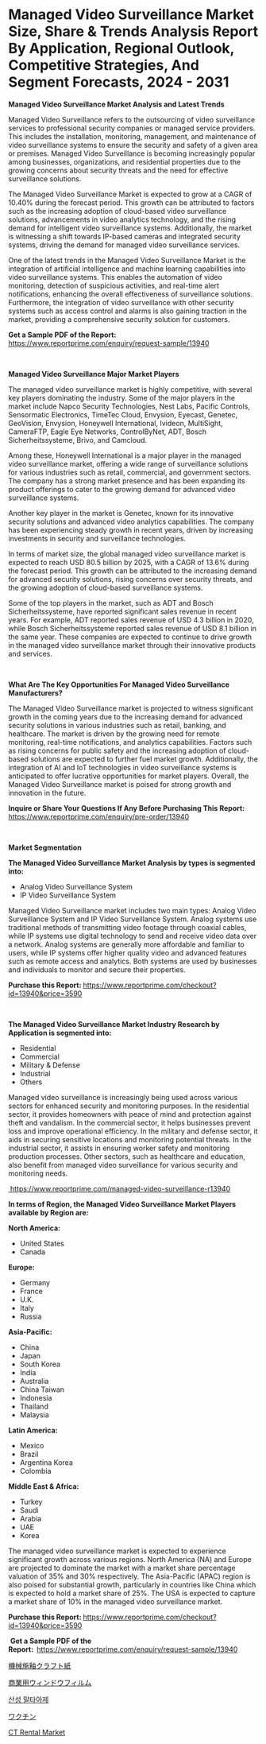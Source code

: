 <p><h1>Managed Video Surveillance Market Size, Share & Trends Analysis Report By Application, Regional Outlook, Competitive Strategies, And Segment Forecasts, 2024 - 2031</h1></p><p><strong>Managed Video Surveillance Market Analysis and Latest Trends</strong></p>
<p><p>Managed Video Surveillance refers to the outsourcing of video surveillance services to professional security companies or managed service providers. This includes the installation, monitoring, management, and maintenance of video surveillance systems to ensure the security and safety of a given area or premises. Managed Video Surveillance is becoming increasingly popular among businesses, organizations, and residential properties due to the growing concerns about security threats and the need for effective surveillance solutions.</p><p>The Managed Video Surveillance Market is expected to grow at a CAGR of 10.40% during the forecast period. This growth can be attributed to factors such as the increasing adoption of cloud-based video surveillance solutions, advancements in video analytics technology, and the rising demand for intelligent video surveillance systems. Additionally, the market is witnessing a shift towards IP-based cameras and integrated security systems, driving the demand for managed video surveillance services.</p><p>One of the latest trends in the Managed Video Surveillance Market is the integration of artificial intelligence and machine learning capabilities into video surveillance systems. This enables the automation of video monitoring, detection of suspicious activities, and real-time alert notifications, enhancing the overall effectiveness of surveillance solutions. Furthermore, the integration of video surveillance with other security systems such as access control and alarms is also gaining traction in the market, providing a comprehensive security solution for customers.</p></p>
<p><strong>Get a Sample PDF of the Report:&nbsp;</strong> <a href="https://www.reportprime.com/enquiry/request-sample/13940">https://www.reportprime.com/enquiry/request-sample/13940</a></p>
<p>&nbsp;</p>
<p><strong>Managed Video Surveillance Major Market Players</strong></p>
<p><p>The managed video surveillance market is highly competitive, with several key players dominating the industry. Some of the major players in the market include Napco Security Technologies, Nest Labs, Pacific Controls, Sensormatic Electronics, TimeTec Cloud, Envysion, Eyecast, Genetec, GeoVision, Envysion, Honeywell International, Ivideon, MultiSight, CameraFTP, Eagle Eye Networks, ControlByNet, ADT, Bosch Sicherheitssysteme, Brivo, and Camcloud.</p><p>Among these, Honeywell International is a major player in the managed video surveillance market, offering a wide range of surveillance solutions for various industries such as retail, commercial, and government sectors. The company has a strong market presence and has been expanding its product offerings to cater to the growing demand for advanced video surveillance systems.</p><p>Another key player in the market is Genetec, known for its innovative security solutions and advanced video analytics capabilities. The company has been experiencing steady growth in recent years, driven by increasing investments in security and surveillance technologies.</p><p>In terms of market size, the global managed video surveillance market is expected to reach USD 80.5 billion by 2025, with a CAGR of 13.6% during the forecast period. This growth can be attributed to the increasing demand for advanced security solutions, rising concerns over security threats, and the growing adoption of cloud-based surveillance systems.</p><p>Some of the top players in the market, such as ADT and Bosch Sicherheitssysteme, have reported significant sales revenue in recent years. For example, ADT reported sales revenue of USD 4.3 billion in 2020, while Bosch Sicherheitssysteme reported sales revenue of USD 8.1 billion in the same year. These companies are expected to continue to drive growth in the managed video surveillance market through their innovative products and services.</p></p>
<p>&nbsp;</p>
<p><strong>What Are The Key Opportunities For Managed Video Surveillance Manufacturers?</strong></p>
<p><p>The Managed Video Surveillance market is projected to witness significant growth in the coming years due to the increasing demand for advanced security solutions in various industries such as retail, banking, and healthcare. The market is driven by the growing need for remote monitoring, real-time notifications, and analytics capabilities. Factors such as rising concerns for public safety and the increasing adoption of cloud-based solutions are expected to further fuel market growth. Additionally, the integration of AI and IoT technologies in video surveillance systems is anticipated to offer lucrative opportunities for market players. Overall, the Managed Video Surveillance market is poised for strong growth and innovation in the future.</p></p>
<p><strong>Inquire or Share Your Questions If Any Before Purchasing This Report:</strong> <a href="https://www.reportprime.com/enquiry/pre-order/13940">https://www.reportprime.com/enquiry/pre-order/13940</a></p>
<p>&nbsp;</p>
<p><strong>Market Segmentation</strong></p>
<p><strong>The Managed Video Surveillance Market Analysis by types is segmented into:</strong></p>
<p><ul><li>Analog Video Surveillance System</li><li>IP Video Surveillance System</li></ul></p>
<p><p>Managed Video Surveillance market includes two main types: Analog Video Surveillance System and IP Video Surveillance System. Analog systems use traditional methods of transmitting video footage through coaxial cables, while IP systems use digital technology to send and receive video data over a network. Analog systems are generally more affordable and familiar to users, while IP systems offer higher quality video and advanced features such as remote access and analytics. Both systems are used by businesses and individuals to monitor and secure their properties.</p></p>
<p><strong>Purchase this Report:&nbsp;</strong><a href="https://www.reportprime.com/checkout?id=13940&price=3590">https://www.reportprime.com/checkout?id=13940&price=3590</a></p>
<p>&nbsp;</p>
<p><strong>The Managed Video Surveillance Market Industry Research by Application is segmented into:</strong></p>
<p><ul><li>Residential</li><li>Commercial</li><li>Military & Defense</li><li>Industrial</li><li>Others</li></ul></p>
<p><p>Managed video surveillance is increasingly being used across various sectors for enhanced security and monitoring purposes. In the residential sector, it provides homeowners with peace of mind and protection against theft and vandalism. In the commercial sector, it helps businesses prevent loss and improve operational efficiency. In the military and defense sector, it aids in securing sensitive locations and monitoring potential threats. In the industrial sector, it assists in ensuring worker safety and monitoring production processes. Other sectors, such as healthcare and education, also benefit from managed video surveillance for various security and monitoring needs.</p></p>
<p><a href="https://www.reportprime.com/managed-video-surveillance-r13940">&nbsp;https://www.reportprime.com/managed-video-surveillance-r13940</a></p>
<p><strong>In terms of Region, the Managed Video Surveillance Market Players available by Region are:</strong></p>
<p>
    <p> <strong> North America: </strong>
        <ul>
            <li>United States</li>
            <li>Canada</li>
        </ul>
        </p> 
    <p> <strong> Europe: </strong>
        <ul>
            <li>Germany</li>
            <li>France</li>
            <li>U.K.</li>
            <li>Italy</li>
            <li>Russia</li>
        </ul>
        </p> 
    <p> <strong> Asia-Pacific: </strong>
        <ul>
            <li>China</li>
            <li>Japan</li>
            <li>South Korea</li>
            <li>India</li>
            <li>Australia</li>
            <li>China Taiwan</li>
            <li>Indonesia</li>
            <li>Thailand</li>
            <li>Malaysia</li>
        </ul>
        </p> 
    <p> <strong> Latin America: </strong>
        <ul>
            <li>Mexico</li>
            <li>Brazil</li>
            <li>Argentina Korea</li>
            <li>Colombia</li>
        </ul>
        </p> 
    <p> <strong> Middle East & Africa: </strong>
        <ul>
            <li>Turkey</li>
            <li>Saudi</li>
            <li>Arabia</li>
            <li>UAE</li>
            <li>Korea</li>
        </ul>
    </p>
    </p>
<p><p>The managed video surveillance market is expected to experience significant growth across various regions. North America (NA) and Europe are projected to dominate the market with a market share percentage valuation of 35% and 30% respectively. The Asia-Pacific (APAC) region is also poised for substantial growth, particularly in countries like China which is expected to hold a market share of 25%. The USA is expected to capture a market share of 10% in the managed video surveillance market.</p></p>
<p><strong>Purchase this Report: </strong><a href="https://www.reportprime.com/checkout?id=13940&price=3590">https://www.reportprime.com/checkout?id=13940&price=3590</a></p>
<p>&nbsp;<strong>Get a Sample PDF of the Report:&nbsp;&nbsp;</strong><a href="https://www.reportprime.com/enquiry/request-sample/13940">https://www.reportprime.com/enquiry/request-sample/13940</a></p>
<p><strong></strong></p>
<p><p><a href="https://medium.com/@redsalmon1949/%E6%A9%9F%E6%A2%B0%E3%82%A8%E3%83%B3%E3%83%9C%E3%82%B9%E5%8A%A0%E5%B7%A5%E3%82%AF%E3%83%A9%E3%83%95%E3%83%88%E7%B4%99%E5%B8%82%E5%A0%B4-%E5%B8%82%E5%A0%B4cagr-%E5%B8%82%E5%A0%B4%E3%83%88%E3%83%AC%E3%83%B3%E3%83%89-%E6%88%90%E9%95%B7%E6%88%A6%E7%95%A5%E3%81%AB%E9%96%A2%E3%81%99%E3%82%8B%E6%B4%9E%E5%AF%9F-81086d0e5e21">機械施釉クラフト紙</a></p><p><a href="https://medium.com/@kaiyohnson76845/%E5%95%86%E6%A5%AD%E7%94%A8%E3%82%A6%E3%82%A3%E3%83%B3%E3%83%89%E3%82%A6%E3%83%95%E3%82%A3%E3%83%AB%E3%83%A0%E5%B8%82%E5%A0%B4-%E6%88%90%E5%8A%9F%E3%81%99%E3%82%8B%E3%83%93%E3%82%B8%E3%83%8D%E3%82%B9%E6%88%A6%E7%95%A5%E3%81%AE%E9%8D%B52031%E5%B9%B4%E3%81%BE%E3%81%A7%E3%81%AE%E4%BA%88%E6%B8%AC-ab04b73eb573">商業用ウィンドウフィルム</a></p><p><a href="https://medium.com/@codinchelcea2022/%EC%95%A0%EC%94%A8%EB%93%9C-%EB%A7%90%ED%83%80%EC%95%84%EC%A0%9C-%EC%8B%9C%EC%9E%A5-%EA%B7%9C%EB%AA%A8-%EC%8B%9C%EC%9E%A5-%EC%A0%84%EB%A7%9D-%EB%B0%8F-%EC%8B%9C%EC%9E%A5-%EC%98%88%EC%B8%A1-2024%EB%85%84%EB%B6%80%ED%84%B0-2031%EB%85%84%EA%B9%8C%EC%A7%80-a29bd9ada66c">산성 말타아제</a></p><p><a href="https://github.com/vlcostes/Market-Research-Report-List-1/blob/main/555614924898.md">ワクチン</a></p><p><a href="https://view.publitas.com/reportprime-1/ct-rental-market-focuses-on-market-share-size-and-projected-forecast-till-2031/">CT Rental Market</a></p></p>